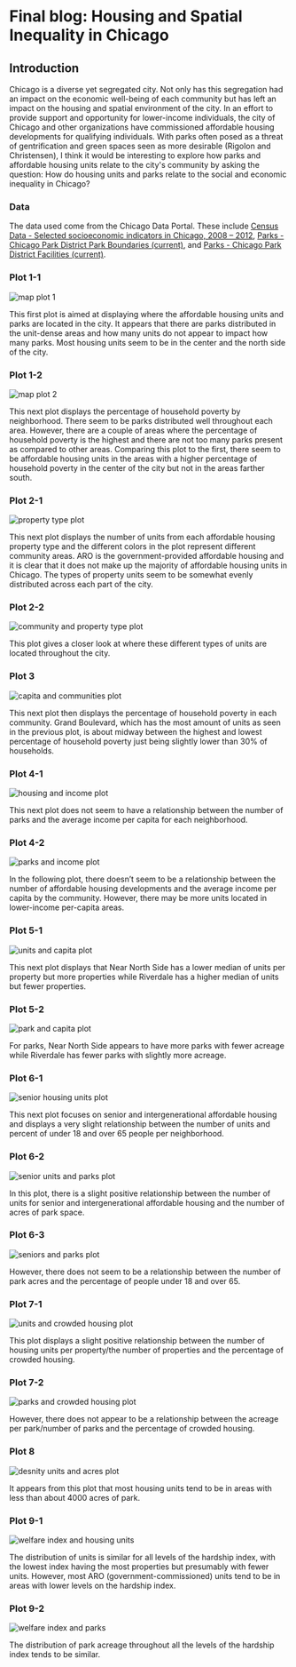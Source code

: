 # Final blog: Housing and Spatial Inequality in Chicago

## Introduction
Chicago is a diverse yet segregated city. Not only has this segregation had an impact on the economic well-being of each community but has left an impact on the housing and spatial environment of the city. In an effort to provide support and opportunity for lower-income individuals, the city of Chicago and other organizations have commissioned affordable housing developments for qualifying individuals. With parks often posed as a threat of gentrification and green spaces seen as more desirable (Rigolon and Christensen), I think it would be interesting to explore how parks and affordable housing units relate to the city's community by asking the question: How do housing units and parks relate to the social and economic inequality in Chicago?

### Data
The data used come from the Chicago Data Portal. These include [Census Data - Selected socioeconomic indicators in Chicago, 2008 – 2012](https://data.cityofchicago.org/Health-Human-Services/Census-Data-Selected-socioeconomic-indicators-in-C/kn9c-c2s2), [Parks - Chicago Park District Park Boundaries (current)](https://data.cityofchicago.org/Parks-Recreation/Parks-Chicago-Park-District-Park-Boundaries-curren/ej32-qgdr), and [Parks - Chicago Park District Facilities (current)](https://data.cityofchicago.org/Parks-Recreation/Parks-Chicago-Park-District-Facilities-current-/5yyk-qt9y).

### Plot 1-1
![map plot 1](images/map1_final.png)

This first plot is aimed at displaying where the affordable housing units and parks are located in the city. It appears that there are parks distributed in the unit-dense areas and how many units do not appear to impact how many parks. Most housing units seem to be in the center and the north side of the city.

### Plot 1-2
![map plot 2](images/map2_final.png)

This next plot displays the percentage of household poverty by neighborhood. There seem to be parks distributed well throughout each area. However, there are a couple of areas where the percentage of household poverty is the highest and there are not too many parks present as compared to other areas. Comparing this plot to the first, there seem to be affordable housing units in the areas with a higher percentage of household poverty in the center of the city but not in the areas farther south.

### Plot 2-1
![property type plot](images/property_type.png)

This next plot displays the number of units from each affordable housing property type and the different colors in the plot represent different community areas. ARO is the government-provided affordable housing and it is clear that it does not make up the majority of affordable housing units in Chicago. The types of property units seem to be somewhat evenly distributed across each part of the city.

### Plot 2-2
![community and property type plot](images/community_type.png)

This plot gives a closer look at where these different types of units are located throughout the city. 

### Plot 3
![capita and communities plot](images/econ_com_plot.png)

This next plot then displays the percentage of household poverty in each community. Grand Boulevard, which has the most amount of units as seen in the previous plot, is about midway between the highest and lowest percentage of household poverty just being slightly lower than 30% of households. 

### Plot 4-1
![housing and income plot](images/housing_income_plot.png)

This next plot does not seem to have a relationship between the number of parks and the average income per capita for each neighborhood. 

### Plot 4-2
![parks and income plot](images/parks_income_plot.png)

In the following plot, there doesn’t seem to be a relationship between the number of affordable housing developments and the average income per capita by the community. However, there may be more units located in lower-income per-capita areas. 

### Plot 5-1
![units and capita plot](images/capita_units.png)

This next plot displays that Near North Side has a lower median of units per property but more properties while Riverdale has a higher median of units but fewer properties. 

### Plot 5-2
![park and capita plot](images/capita_parks.png)

For parks, Near North Side appears to have more parks with fewer acreage while Riverdale has fewer parks with slightly more acreage.

### Plot 6-1
![senior housing units plot](images/senior_units.png)

This next plot focuses on senior and intergenerational affordable housing and displays a very slight relationship between the number of units and percent of under 18 and over 65 people per neighborhood. 

### Plot 6-2
![senior units and parks plot](images/senior_units_acres.png)

In this plot, there is a slight positive relationship between the number of units for senior and intergenerational affordable housing and the number of acres of park space. 

### Plot 6-3
![seniors and parks plot](images/senior_acres.png)

However, there does not seem to be a relationship between the number of park acres and the percentage of people under 18 and over 65. 

### Plot 7-1
![units and crowded housing plot](images/crowd_units.png)

This plot displays a slight positive relationship between the number of housing units per property/the number of properties and the percentage of crowded housing. 

### Plot 7-2
![parks and crowded housing plot](images/crowd_parks.png)

However, there does not appear to be a relationship between the acreage per park/number of parks and the percentage of crowded housing. 

### Plot 8
![desnity units and acres plot](images/unit_acres.png)

It appears from this plot that most housing units tend to be in areas with less than about 4000 acres of park. 

### Plot 9-1
![welfare index and housing units](images/index_housing.png)

The distribution of units is similar for all levels of the hardship index, with the lowest index having the most properties but presumably with fewer units. However, most ARO (government-commissioned) units tend to be in areas with lower levels on the hardship index. 

### Plot 9-2
![welfare index and parks](images/index_acreage.png) 

The distribution of park acreage throughout all the levels of the hardship index tends to be similar.

